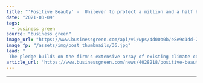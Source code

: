 ```yaml
---
title: "'Positive Beauty' -  Unilever to protect a million and a half hectares of natural habitat as part of new sustainability strategy"
date: "2021-03-09"
tags: 
  - business green
source: "business green"
image_url: "https://www.businessgreen.com/api/v1/wps/4d00b0b/e8e9c1dd-2434-4359-9766-3efd1aa81b35/15/unilever-building-2017-185x114.jpg"
image_fp: "/assets/img/post_thumbnails/36.jpg"
lead: "
 The pledge builds on the firm's extensive array of existing climate commitments, including to reach net zero carbon emissions by 2039 and to deliver a deforestation-free supply chain within the next two years ..."
article_url: "https://www.businessgreen.com/news/4028218/positive-beauty-unilever-protect-million-half-hectares-natural-habitat-sustainability-strategy"
---
```


---
